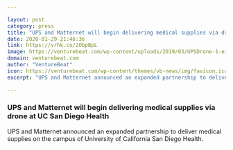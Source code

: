 ```yaml
---

layout: post
category: press
title: "UPS and Matternet will begin delivering medical supplies via drone at UC San Diego Health"
date: 2020-01-29 21:46:36
link: https://vrhk.co/2ObpBpL
image: https://venturebeat.com/wp-content/uploads/2019/03/UPSDrone-1-e1553590492255.jpg?w=1200&strip=all
domain: venturebeat.com
author: "VentureBeat"
icon: https://venturebeat.com/wp-content/themes/vb-news/img/favicon.ico
excerpt: "UPS and Matternet announced an expanded partnership to deliver medical supplies on the campus of University of California San Diego Health."

---
```


### UPS and Matternet will begin delivering medical supplies via drone at UC San Diego Health

UPS and Matternet announced an expanded partnership to deliver medical supplies on the campus of University of California San Diego Health.